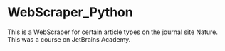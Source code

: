 # WebScraper_Python
This is a WebScraper for certain article types on the journal site Nature. This was a course on JetBrains Academy.

